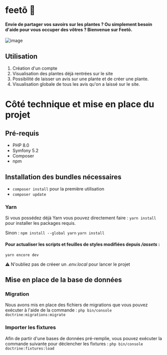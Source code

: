 # feetō 🌱

#### Envie de partager vos savoirs sur les plantes ? Ou simplement besoin d'aide pour vous occuper des vôtres ? Bienvenue sur Feetō.

![image](https://user-images.githubusercontent.com/47384185/196681754-c1a3178b-65f9-43c9-b9ed-93a6dadd395a.png)

## Utilisation

1. Création d'un compte 
2. Visualisation des plantes déjà rentrées sur le site 
3. Possibilité de laisser un avis sur une plante et de créer une plante. 
4. Visualisation globale de tous les avis qu'on a laissé sur le site. 

# Côté technique et mise en place du projet

## Pré-requis 
* PHP 8.0
* Symfony 5.2
* Composer 
* npm 

## Installation des bundles nécessaires
* ``composer install`` pour la première utilisation
* ``composer update``

### Yarn 

Si vous possédez déjà Yarn vous pouvez directement faire : 
``yarn install`` pour installer les packages requis. 

Sinon : 
``npm install --global yarn``
``yarn install``

#### Pour actualiser les scripts et feuilles de styles modifiées depuis */assets* :
``yarn encore dev``

⚠️ N'oubliez pas de créeer un *.env.local* pour lancer le projet 

## Mise en place de la base de données 

### Migration 

Nous avons mis en place des fichiers de migrations que vous pouvez exécuter à l'aide de la commande : 
``php bin/console doctrine:migrations:migrate``

### Importer les fixtures 

Afin de partir d'une bases de données pré-remplie, vous pouvez exécuter la commande suivante pour déclencher les fixtures : 
``php bin/console doctrine:fixtures:load``
